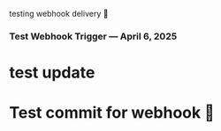 testing webhook delivery 🚀
### Test Webhook Trigger — April 6, 2025
# test update
# Test commit for webhook 🧪
